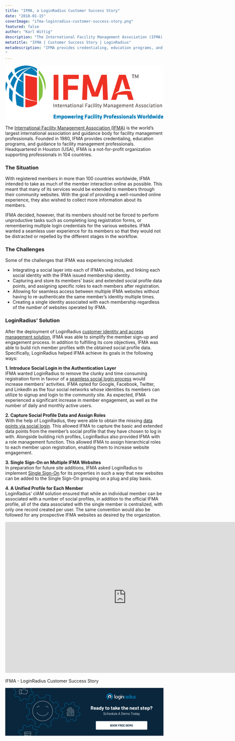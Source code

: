 ```yaml
---
title: "IFMA, a LoginRadius Customer Success Story"
date: "2018-01-15"
coverImage: "ifma-loginradius-customer-success-story.png"
featured: false 
author: "Karl Wittig" 
description: "The International Facility Management Association (IFMA) is the largest global association and advisory body for professionals in facility management in the world. IFMA was established in 1980 and offers credentialing, education services, and guidance to professionals in facility management."
metatitle: "IFMA | Customer Success Story | LoginRadius"
metadescription: "IFMA provides credentialing, education programs, and guidance to facility management professionals. How loginradius assist them in managing user identities
"
---
```


![IFMAlogo](IFMAlogo.jpg)

The [International Facility Management Association (IFMA)](https://www.ifma.org/) is the world’s largest international association and guidance body for facility management professionals. Founded in 1980, IFMA provides credentialing, education programs, and guidance to facility management professionals. Headquartered in Houston (USA), IFMA is a not-for-profit organization supporting professionals in 104 countries.

### The Situation

With registered members in more than 100 countries worldwide, IFMA intended to take as much of the member interaction online as possible. This meant that many of its services would be extended to members through their community websites. With the goal of providing a well-rounded online experience, they also wished to collect more information about its members.

IFMA decided, however, that its members should not be forced to perform unproductive tasks such as completing long registration forms, or remembering multiple login credentials for the various websites. IFMA wanted a seamless user experience for its members so that they would not be distracted or repelled by the different stages in the workflow.

### The Challenges

Some of the challenges that IFMA was experiencing included: 

- Integrating a social layer into each of IFMA’s websites, and linking each social identity with the IFMA issued membership identity.
- Capturing and store its members’ basic and extended social profile data points, and assigning specific roles to each members after registration.
- Allowing for seamless access between multiple IFMA websites without having to re-authenticate the same member’s identity multiple times. 
- Creating a single identity associated with each membership regardless of the number of websites operated by IFMA.

### LoginRadius’ Solution

After the deployment of LoginRadius [customer identity and access management solution](https://www.loginradius.com/blog/2019/06/customer-identity-and-access-management/), IFMA was able to simplify the member sign-up and engagement process. In addition to fulfilling its core objectives, IFMA was able to build rich member profiles with the obtained social profile data. Specifically, LoginRadius helped IFMA achieve its goals in the following ways:  
  
**1\. Introduce Social Login in the Authentication Layer**  
IFMA wanted LoginRadius to remove the clunky and time consuming registration form in favour of a [seamless social login process](https://www.loginradius.com/social-login/) would increase members’ activities. IFMA opted for Google, Facebook, Twitter, and LinkedIn as the four social networks whose identities its members can utilize to signup and login to the community site. As expected, IFMA experienced a significant increase in member engagement, as well as the number of daily and monthly active users.  
  
**2\. Capture Social Profile Data and Assign Roles**  
With the help of LoginRadius, they were able to obtain the missing [data points via social login](https://www.loginradius.com/social-profile-data/). This allowed IFMA to capture the basic and extended data points from the member’s social profile that they have chosen to log in with. Alongside building rich profiles, LoginRadius also provided IFMA with a role management function. This allowed IFMA to assign hierarchical roles to each member upon registration, enabling them to increase website engagement.  
  
**3\. Single Sign-On on Multiple IFMA Websites**  
In preparation for future site additions, IFMA asked LoginRadius to implement [Single Sign-On](https://www.loginradius.com/single-sign-on/) for its properties in such a way that new websites can be added to the Single Sign-On grouping on a plug and play basis.  
  
**4\. A Unified Profile for Each Member**  
LoginRadius’ cIAM solution ensured that while an individual member can be associated with a number of social profiles, in addition to the official IFMA profile, all of the data associated with the single member is centralized, with only one record created per user. The same convention would also be followed for any prospective IFMA websites as desired by the organization.

<iframe width="770" height="480" src="https://www.youtube.com/embed/p6hyCKXDsic" frameborder="0" allow="accelerometer; autoplay; clipboard-write; encrypted-media; gyroscope; picture-in-picture" allowfullscreen></iframe>

IFMA - LoginRadius Customer Success Story

[![book-free-demo-loginradius](Book-Free-Demo-1024x310.png)](https://www.loginradius.com/book-a-demo/)
